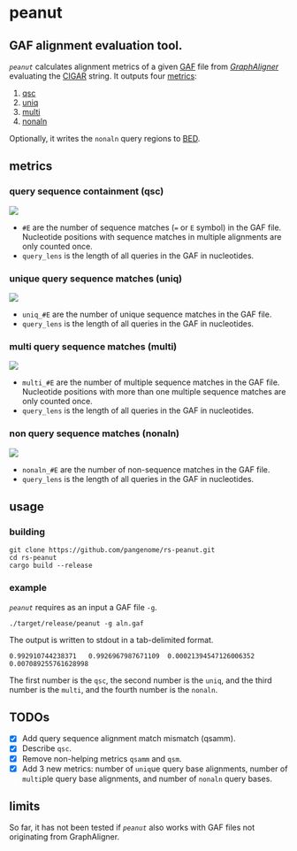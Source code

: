 # peanut

## GAF alignment evaluation tool.
_`peanut`_ calculates alignment metrics of a given [GAF](https://github.com/lh3/gfatools/blob/master/doc/rGFA.md#the-graph-alignment-format-gaf) file from _[GraphAligner](https://github.com/maickrau/GraphAligner)_ evaluating the [CIGAR](https://metacpan.org/pod/Bio::Cigar#CIGAR-operations) string.
It outputs four [metrics](#metrics): 

1. [qsc](#query-sequence-containment-qsc)
2. [uniq](#unique-query-sequence-matches-uniq) 
3. [multi](#multi-query-sequence-matches-multi)
4. [nonaln](#non-query-sequence-matches-nonaln)

Optionally, it writes the `nonaln` query regions to [BED](https://bedtools.readthedocs.io/en/latest/content/general-usage.html).

## metrics

### query sequence containment (qsc)
<!--- 
https://jsfiddle.net/8ndx694g/
--->
<!---
\large qsc=\frac{#\!\!E}{query\_lens}
--->
<img src="https://render.githubusercontent.com/render/math?math=%5Clarge%20qsc%3D%5Cfrac%7B%23%5C!%5C!E%7D%7Bquery%5C_lens%7D">

- `#E` are the number of sequence matches (`=` or `E` symbol) in the GAF file. Nucleotide positions with sequence matches in multiple alignments are only counted once.
- `query_lens` is the length of all queries in the GAF in nucleotides.

### unique query sequence matches (uniq)
<!--- 
https://jsfiddle.net/8ndx694g/
--->
<!---
\large uniq=\frac{uniq\_\!\!#\!\!E}{query\_lens}
--->
<img src="https://render.githubusercontent.com/render/math?math=%5Clarge%20uniq%3D%5Cfrac%7Buniq%5C_%5C!%5C!%23%5C!%5C!E%7D%7Bquery%5C_lens%7D">

- `uniq_#E` are the number of unique sequence matches in the GAF file. 
- `query_lens` is the length of all queries in the GAF in nucleotides.

### multi query sequence matches (multi)
<!--
\large multi=\frac{multi\_\!\!#\!\!E}{query\_lens}
--->
<img src="https://render.githubusercontent.com/render/math?math=%5Clarge%20multi%3D%5Cfrac%7Bmulti%5C_%5C!%5C!%23%5C!%5C!E%7D%7Bquery%5C_lens%7D">

- `multi_#E` are the number of multiple sequence matches in the GAF file. Nucleotide positions with more than one multiple sequence matches are only counted once.
- `query_lens` is the length of all queries in the GAF in nucleotides.

### non query sequence matches (nonaln)
<!--
\large nonaln=\frac{nonaln\_\!\!#\!\!E}{query\_lens}
--->
<img src="https://render.githubusercontent.com/render/math?math=%5Clarge%20nonaln%3D%5Cfrac%7Bnonaln%5C_%5C!%5C!%23%5C!%5C!E%7D%7Bquery%5C_lens%7D">

- `nonaln_#E` are the number of non-sequence matches in the GAF file.
- `query_lens` is the length of all queries in the GAF in nucleotides.

## usage
### building

```
git clone https://github.com/pangenome/rs-peanut.git
cd rs-peanut
cargo build --release
```

### example
_`peanut`_ requires as an input a GAF file `-g`.
```
./target/release/peanut -g aln.gaf
```
The output is written to stdout in a tab-delimited format.
```
0.992910744238371	0.9926967987671109	0.00021394547126006352	0.007089255761628998
```
The first number is the `qsc`, the second number is the `uniq`, and the third number is the `multi`, and the fourth number is the `nonaln`.
## TODOs
- [x] Add query sequence alignment match mismatch (qsamm).
- [x] Describe `qsc`.
- [x] Remove non-helping metrics `qsamm` and `qsm`.
- [x] Add 3 new metrics: number of `uniq`ue query base alignments, number of `multi`ple query base alignments, and number of `nonaln` query bases.

## limits
So far, it has not been tested if _`peanut`_ also works with GAF files not originating from GraphAligner.
